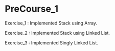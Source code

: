# PreCourse_1

Exercise_1 : Implemented Stack using Array.

Exercise_2 : Implemented Stack using Linked List.

Exercise_3 : Implemented Singly Linked List.

